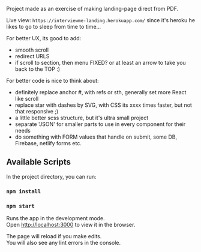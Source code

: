 Project made as an exercise of making landing-page direct from PDF.

Live view: `https://interviewme-landing.herokuapp.com/` since it's heroku he likes to go to sleep from time to time...

For better UX, its good to add:
- smooth scroll
- redirect URLS
- if scroll to section, then menu FIXED? or at least an arrow to take you back to the TOP :)

For better code is nice to think about:
- definitely replace anchor #, with refs or sth, generally set more React like scroll
- replace star with dashes by SVG, with CSS its xxxx times faster, but not that responsive ;)
- a little better scss structure, but it's ultra small project
- separate 'JSON' for smaller parts to use in every component for their needs
- do something with FORM values that handle on submit, some DB, Firebase, netlify forms etc.

## Available Scripts

In the project directory, you can run:

### `npm install`
### `npm start`

Runs the app in the development mode.<br>
Open [http://localhost:3000](http://localhost:3000) to view it in the browser.

The page will reload if you make edits.<br>
You will also see any lint errors in the console.

